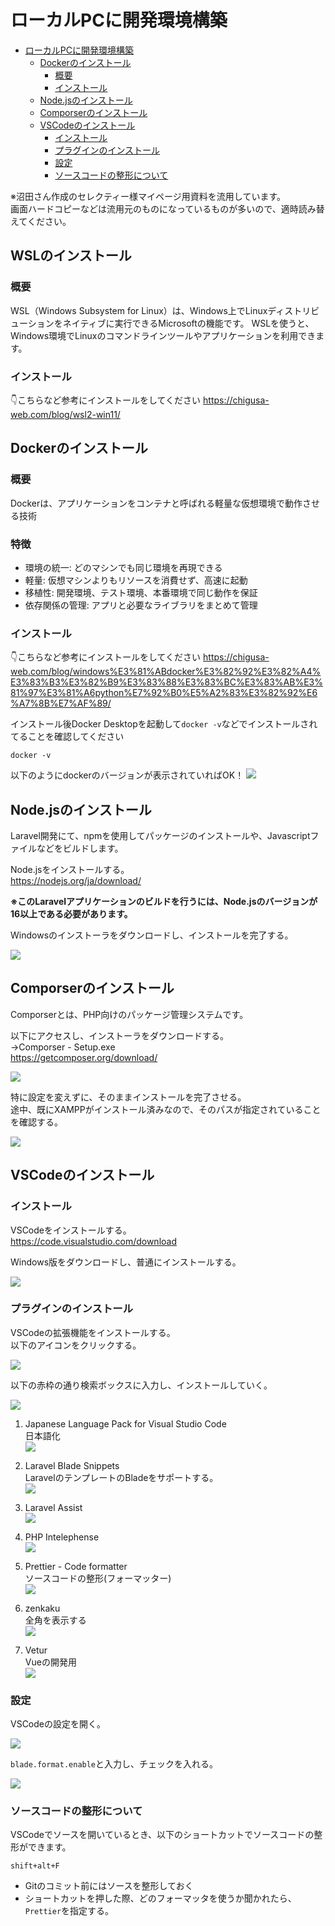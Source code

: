 # ローカルPCに開発環境構築
<!-- TOC -->

- [ローカルPCに開発環境構築](#ローカルpcに開発環境構築)
  - [Dockerのインストール](#Dockerのインストール)
    - [概要](#概要)
    - [インストール](#インストール)
  - [Node.jsのインストール](#nodejsのインストール)
  - [Comporserのインストール](#comporserのインストール)
  - [VSCodeのインストール](#vscodeのインストール)
    - [インストール](#インストール-1)
    - [プラグインのインストール](#プラグインのインストール)
    - [設定](#設定)
    - [ソースコードの整形について](#ソースコードの整形について)

<!-- /TOC -->
※沼田さん作成のセレクティー様マイページ用資料を流用しています。  
画面ハードコピーなどは流用元のものになっているものが多いので、適時読み替えてください。 

## WSLのインストール

### 概要
WSL（Windows Subsystem for Linux）は、Windows上でLinuxディストリビューションをネイティブに実行できるMicrosoftの機能です。
WSLを使うと、Windows環境でLinuxのコマンドラインツールやアプリケーションを利用できます。

### インストール

👇こちらなど参考にインストールをしてください
https://chigusa-web.com/blog/wsl2-win11/

## Dockerのインストール

### 概要

Dockerは、アプリケーションをコンテナと呼ばれる軽量な仮想環境で動作させる技術  

### 特徴
- 環境の統一: どのマシンでも同じ環境を再現できる
- 軽量: 仮想マシンよりもリソースを消費せず、高速に起動
- 移植性: 開発環境、テスト環境、本番環境で同じ動作を保証
- 依存関係の管理: アプリと必要なライブラリをまとめて管理

### インストール

👇こちらなど参考にインストールをしてください
https://chigusa-web.com/blog/windows%E3%81%ABdocker%E3%82%92%E3%82%A4%E3%83%B3%E3%82%B9%E3%83%88%E3%83%BC%E3%83%AB%E3%81%97%E3%81%A6python%E7%92%B0%E5%A2%83%E3%82%92%E6%A7%8B%E7%AF%89/

インストール後Docker Desktopを起動して`docker -v`などでインストールされてることを確認してください

```
docker -v
```

以下のようにdockerのバージョンが表示されていればOK！
![](./img/03_ローカルPCに開発環境構築/image01.png)


## Node.jsのインストール

Laravel開発にて、npmを使用してパッケージのインストールや、Javascriptファイルなどをビルドします。

Node.jsをインストールする。  
https://nodejs.org/ja/download/  

**※このLaravelアプリケーションのビルドを行うには、Node.jsのバージョンが16以上である必要があります。**

Windowsのインストーラをダウンロードし、インストールを完了する。

![](./img/03_ローカルPCに開発環境構築/14.png)


## Comporserのインストール

Comporserとは、PHP向けのパッケージ管理システムです。


以下にアクセスし、インストーラをダウンロードする。  
→Comporser - Setup.exe  
https://getcomposer.org/download/


![](./img/03_ローカルPCに開発環境構築/15.png)

特に設定を変えずに、そのままインストールを完了させる。  
途中、既にXAMPPがインストール済みなので、そのパスが指定されていることを確認する。


![](./img/03_ローカルPCに開発環境構築/16.png)


## VSCodeのインストール


### インストール

VSCodeをインストールする。  
https://code.visualstudio.com/download

Windows版をダウンロードし、普通にインストールする。

![](./img/03_ローカルPCに開発環境構築/17.png)

### プラグインのインストール

VSCodeの拡張機能をインストールする。  
以下のアイコンをクリックする。

![](./img/03_ローカルPCに開発環境構築/18.png)

以下の赤枠の通り検索ボックスに入力し、インストールしていく。

![](./img/03_ローカルPCに開発環境構築/19.png)

1. Japanese Language Pack for Visual Studio Code  
日本語化  
![](./img/03_ローカルPCに開発環境構築/26.png)

2. Laravel Blade Snippets  
LaravelのテンプレートのBladeをサポートする。  
![](./img/03_ローカルPCに開発環境構築/20.png)

3. Laravel Assist  
![](./img/03_ローカルPCに開発環境構築/21.png)

4. PHP Intelephense  
![](./img/03_ローカルPCに開発環境構築/22.png)

5. Prettier - Code formatter  
ソースコードの整形(フォーマッター)  
![](./img/03_ローカルPCに開発環境構築/23.png)

6. zenkaku  
全角を表示する  
![](./img/03_ローカルPCに開発環境構築/27.png)

7. Vetur  
Vueの開発用  
![](./img/03_ローカルPCに開発環境構築/28.png)


### 設定

VSCodeの設定を開く。

![](./img/03_ローカルPCに開発環境構築/25.png)

`blade.format.enable`と入力し、チェックを入れる。

![](./img/03_ローカルPCに開発環境構築/24.png)


### ソースコードの整形について

VSCodeでソースを開いているとき、以下のショートカットでソースコードの整形ができます。  

```
shift+alt+F
```

- Gitのコミット前にはソースを整形しておく
- ショートカットを押した際、どのフォーマッタを使うか聞かれたら、`Prettier`を指定する。

